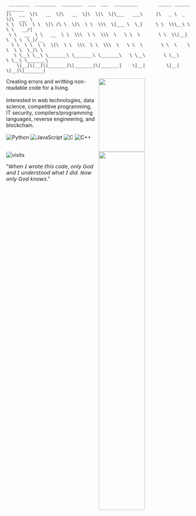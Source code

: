 ```                                                                                        
 ________  ________  ________  ___  ___  _________        _____ ______   _______      
|\   __  \|\   __  \|\   __  \|\  \|\  \|\___   ___\     |\   _ \  _   \|\  ___ \     
\ \  \|\  \ \  \|\ /\ \  \|\  \ \  \\\  \|___ \  \_|     \ \  \\\__\ \  \ \   __/|    
 \ \   __  \ \   __  \ \  \\\  \ \  \\\  \   \ \  \       \ \  \\|__| \  \ \  \_|/__  
  \ \  \ \  \ \  \|\  \ \  \\\  \ \  \\\  \   \ \  \       \ \  \    \ \  \ \  \_|\ \ 
   \ \__\ \__\ \_______\ \_______\ \_______\   \ \__\       \ \__\    \ \__\ \_______\
    \|__|\|__|\|_______|\|_______|\|_______|    \|__|        \|__|     \|__|\|_______|
```

<img width="50%" height="200px" align="right" src="https://fiverr-res.cloudinary.com/images/t_main1,q_auto,f_auto,q_auto,f_auto/attachments/delivery/asset/28f4413b27e2d5142cb2cf412576b5be-1667002896/superpixelersanimation/create-a-custom-pixel-art-wallpaper-background.gif">

Creating errors and writting non-readable code for a living.
<br><br>Interested in web technologies, data science, competitive programming, IT security, compilers/programming languages, reverse engineering, and blockchain.

<img alt="Python" align="center" src="https://img.shields.io/badge/-Python-007aff?style=flat&logo=python&logoColor=white" /> <img alt="JavaScript" align="center" src="https://img.shields.io/badge/-JavaScript-black?style=flat&logo=javascript&logoColor=yellow" /> <img alt="C" align="center" src="https://img.shields.io/badge/-C-2b2929?style=flat&logo=c&logoColor=white" /> <img alt=" C++" align="center" src="https://img.shields.io/badge/-C%2B%2B-d42892?style=flat&logo=C%2B%2B&logoColor=white" />

<br><img width="50%" align="right" src="https://github-readme-activity-graph.cyclic.app/graph?username=radojicic23&theme=tokyo-night&hide_border=true">
![visits](https://visit-counter.vercel.app/counter.png?page=https%3A%2F%2Fgithub.com%2Fradojicic23&s=80&c=ff0000&bg=00000000&no=6&ff=alien&tb=&ta=)

"𝘞𝘩𝘦𝘯 𝘐 𝘸𝘳𝘰𝘵𝘦 𝘵𝘩𝘪𝘴 𝘤𝘰𝘥𝘦, 𝘰𝘯𝘭𝘺 𝘎𝘰𝘥 𝘢𝘯𝘥 𝘐 𝘶𝘯𝘥𝘦𝘳𝘴𝘵𝘰𝘰𝘥 𝘸𝘩𝘢𝘵 𝘐 𝘥𝘪𝘥. 𝘕𝘰𝘸 𝘰𝘯𝘭𝘺 𝘎𝘰𝘥 𝘬𝘯𝘰𝘸𝘴." 
